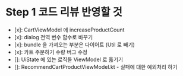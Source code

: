 # Step 1 코드 리뷰 반영할 것

- [x]: CartViewModel 에 increaseProductCount
- [x]: dialog 전역 변수 함수로 바꾸기
- [x]: bundle 을 가져오는 부분은 다이어트 (Util 로 빼기)
- [x]: 카트 주문하기 수량 버그 수정
- []: UiState 에 있는 로직들 ViewModel 로 옮기기
- []: RecommendCartProductViewModel.kt - 실패에 대한 예외처리 하기